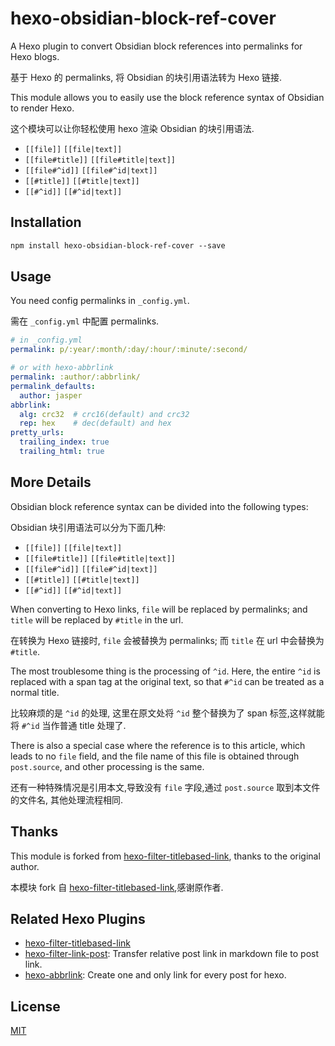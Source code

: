 # hexo-obsidian-block-ref-cover

A Hexo plugin to convert Obsidian block references into permalinks for Hexo blogs.

基于 Hexo 的 permalinks, 将 Obsidian 的块引用语法转为 Hexo 链接.

This module allows you to easily use the block reference syntax of Obsidian to render Hexo.

这个模块可以让你轻松使用 hexo 渲染 Obsidian 的块引用语法.

- `[[file]]` `[[file|text]]`
- `[[file#title]]` `[[file#title|text]]`
- `[[file#^id]]` `[[file#^id|text]]`
- `[[#title]]` `[[#title|text]]`
- `[[#^id]]` `[[#^id|text]]`
 
## Installation

```markdown
npm install hexo-obsidian-block-ref-cover --save
```

## Usage

You need config permalinks in `_config.yml`.

需在 `_config.yml` 中配置 permalinks.

```yaml
# in _config.yml
permalink: p/:year/:month/:day/:hour/:minute/:second/

# or with hexo-abbrlink
permalink: :author/:abbrlink/    
permalink_defaults:
  author: jasper
abbrlink:
  alg: crc32  # crc16(default) and crc32
  rep: hex    # dec(default) and hex
pretty_urls:
  trailing_index: true 
  trailing_html: true 
```

## More Details

Obsidian block reference syntax can be divided into the following types:

Obsidian 块引用语法可以分为下面几种:

- `[[file]]` `[[file|text]]`
- `[[file#title]]` `[[file#title|text]]`
- `[[file#^id]]` `[[file#^id|text]]`
- `[[#title]]` `[[#title|text]]`
- `[[#^id]]` `[[#^id|text]]`

When converting to Hexo links, `file` will be replaced by permalinks; and `title` will be replaced by `#title` in the url.

在转换为 Hexo 链接时, `file` 会被替换为 permalinks; 而 `title` 在 url 中会替换为 `#title`.

The most troublesome thing is the processing of `^id`. Here, the entire `^id` is replaced with a span tag at the original text, so that `#^id` can be treated as a normal title.

比较麻烦的是 `^id` 的处理, 这里在原文处将 `^id` 整个替换为了 span 标签,这样就能将 `#^id` 当作普通 title 处理了.

There is also a special case where the reference is to this article, which leads to no `file` field, and the file name of this file is obtained through `post.source`, and other processing is the same.

还有一种特殊情况是引用本文,导致没有 `file` 字段,通过 `post.source` 取到本文件的文件名, 其他处理流程相同.

## Thanks

This module is forked from [hexo-filter-titlebased-link](https://www.npmjs.com/package/hexo-filter-titlebased-link), thanks to the original author.

本模块 fork 自 [hexo-filter-titlebased-link](https://www.npmjs.com/package/hexo-filter-titlebased-link),感谢原作者.

## Related Hexo Plugins

- [hexo-filter-titlebased-link](https://www.npmjs.com/package/hexo-filter-titlebased-link)
- [hexo-filter-link-post](https://github.com/tcatche/hexo-filter-link-post): Transfer relative post link in markdown file to post link. 
- [hexo-abbrlink](https://github.com/Rozbo/hexo-abbrlink): Create one and only link for every post for hexo. 

## License

[MIT](./LICENSE)
